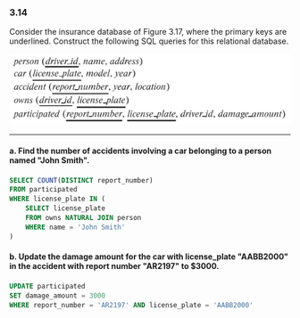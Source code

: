 ### 3.14

Consider the insurance database of Figure 3.17, where the primary keys are
underlined. Construct the following SQL queries for this relational database.

![alt text](image-2.png)

---

#### a. Find the number of accidents involving a car belonging to a person named "John Smith".
```SQL
SELECT COUNT(DISTINCT report_number)
FROM participated
WHERE license_plate IN (
    SELECT license_plate 
    FROM owns NATURAL JOIN person
    WHERE name = 'John Smith'
)
```
#### b. Update the damage amount for the car with license_plate "AABB2000" in the accident with report number "AR2197" to $3000.
```SQL
UPDATE participated
SET damage_amount = 3000
WHERE report_number = 'AR2197' AND license_plate = 'AABB2000'

```

